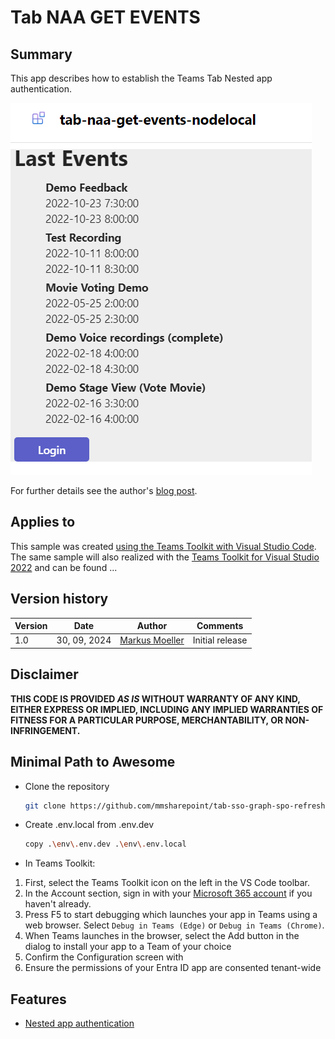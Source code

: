 # Tab NAA GET EVENTS

## Summary

This app describes how to establish the Teams Tab Nested app authentication. 



![Teams Tab to ensure a SharePoint user in current's Team site](assets/Screenshot.png)

For further details see the author's [blog post](https://mmsharepoint.wordpress.com/2024/).

## Applies to

This sample was created [using the Teams Toolkit with Visual Studio Code](https://learn.microsoft.com/en-us/microsoftteams/platform/toolkit/teams-toolkit-fundamentals?pivots=visual-studio&WT.mc_id=M365-MVP-5004617). The same sample will also realized with the [Teams Toolkit for Visual Studio 2022](https://learn.microsoft.com/en-us/microsoftteams/platform/toolkit/toolkit-v4/teams-toolkit-fundamentals-vs?WT.mc_id=M365-MVP-5004617) and can be found ...

## Version history

Version|Date|Author|Comments
-------|----|----|--------
1.0|30, 09, 2024|[Markus Moeller](https://twitter.com/moeller2_0)|Initial release

## Disclaimer

**THIS CODE IS PROVIDED *AS IS* WITHOUT WARRANTY OF ANY KIND, EITHER EXPRESS OR IMPLIED, INCLUDING ANY IMPLIED WARRANTIES OF FITNESS FOR A PARTICULAR PURPOSE, MERCHANTABILITY, OR NON-INFRINGEMENT.**

## Minimal Path to Awesome
- Clone the repository
    ```bash
    git clone https://github.com/mmsharepoint/tab-sso-graph-spo-refresh-node>.git
    ```
- Create .env.local from .env.dev
    ```bash
    copy .\env\.env.dev .\env\.env.local
    ```

- In Teams Toolkit:
1. First, select the Teams Toolkit icon on the left in the VS Code toolbar.
2. In the Account section, sign in with your [Microsoft 365 account](https://docs.microsoft.com/microsoftteams/platform/toolkit/accounts) if you haven't already.
3. Press F5 to start debugging which launches your app in Teams using a web browser. Select `Debug in Teams (Edge)` or `Debug in Teams (Chrome)`.
4. When Teams launches in the browser, select the Add button in the dialog to install your app to a Team of your choice
5. Confirm the Configuration screen with 
6. Ensure the permissions of your Entra ID app are consented tenant-wide
  
## Features
- [Nested app authentication](https://learn.microsoft.com/en-us/microsoftteams/platform/concepts/authentication/nested-authentication?tabs=js&WT.mc_id=M365-MVP-5004617)
